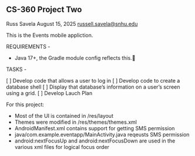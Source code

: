 ## CS-360 Project Two

Russ Savela
August 15, 2025
russell.savela@snhu.edu

This is the Events mobile appliction.

REQUIREMENTS -

- Java 17+, the Gradle module config reflects this.

TASKS -

[ ] Develop code that allows a user to log in
[ ] Develop code to create a database shell
[ ] Display that database’s information on a user’s screen using a grid.
[ ] Develop Lauch Plan


For this project:

 - Most of the UI is contained in /res/layout
 - Themes were modified in /res/themes/themes.xml
 - AndroidManifest.xml contains support for getting SMS permission
 - java/com.example.eventapp/MainActivity.java reqeusts SMS permission
 - android:nextFocusUp and android:nextFocusDown are used in the various xml files for logical focus order
